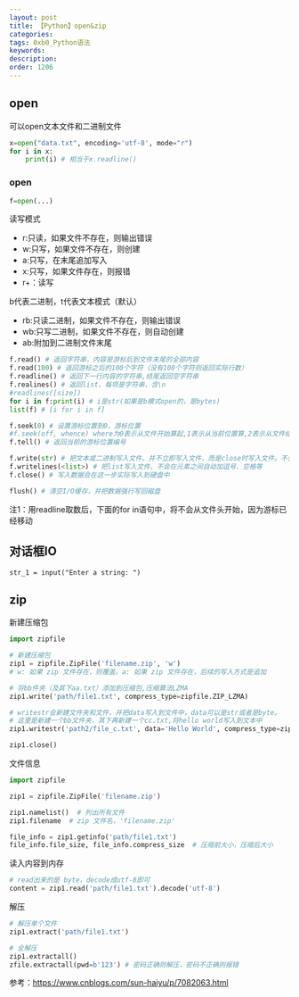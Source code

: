 ```yaml
---
layout: post
title: 【Python】open&zip
categories:
tags: 0xb0_Python语法
keywords:
description:
order: 1206
---
```




## open
可以open文本文件和二进制文件
```python
x=open("data.txt", encoding='utf-8', mode="r")
for i in x:
    print(i) # 相当于x.readline()
```

### open
```python
f=open(...)
```

读写模式
- r:只读，如果文件不存在，则输出错误
- w:只写，如果文件不存在，则创建
- a:只写，在末尾追加写入
- x:只写，如果文件存在，则报错
- r+：读写

b代表二进制，t代表文本模式（默认）
- rb:只读二进制，如果文件不存在，则输出错误
- wb:只写二进制，如果文件不存在，则自动创建
- ab:附加到二进制文件末尾



```python
f.read() # 返回字符串，内容是游标后到文件末尾的全部内容
f.read(100) # 返回游标之后的100个字符（没有100个字符则返回实际行数）
f.readline() # 返回下一行内容的字符串,结尾返回空字符串
f.realines() # 返回list，每项是字符串，含\n
#readlines([size])
for i in f:print(i) # i是str(如果是b模式open的，是bytes)
list(f) # [i for i in f]

f.seek(0) # 设置游标位置到0，游标位置
#f.seek(off, whence) where为0表示从文件开始算起,1表示从当前位置算,2表示从文件结尾算，off可正可负.只有b模式，才允许1,2.
f.tell() # 返回当前的游标位置编号

f.write(str) # 把文本或二进制写入文件。并不立即写入文件，而是close时写入文件。不会自动加换行符
f.writelines(<list>) # 把list写入文件，不会在元素之间自动加逗号、空格等
f.close() # 写入数据会在这一步实际写入到硬盘中

flush() # 清空I/O缓存，并把数据强行写回磁盘
```
注1：用readline取数后，下面的for in语句中，将不会从文件头开始，因为游标已经移动

## 对话框IO
```
str_1 = input("Enter a string: ")
```


## zip

新建压缩包
```py
import zipfile

# 新建压缩包
zip1 = zipfile.ZipFile('filename.zip', 'w')
# w: 如果 zip 文件存在，则覆盖。a: 如果 zip 文件存在，后续的写入方式是追加

# 将bb件夹（及其下aa.txt）添加到压缩包,压缩算法LZMA
zip1.write('path/file1.txt', compress_type=zipfile.ZIP_LZMA)

# writestr会新建文件夹和文件，并把data写入到文件中，data可以是str或者是byte。
# 这里是新建一个bb文件夹，其下再新建一个cc.txt,将hello world写入到文本中
zip1.writestr('path2/file_c.txt', data='Hello World', compress_type=zipfile.ZIP_DEFLATED)

zip1.close()
```





文件信息
```py
import zipfile

zip1 = zipfile.ZipFile('filename.zip')

zip1.namelist()  # 列出所有文件
zip1.filename  # zip 文件名，'filename.zip'

file_info = zip1.getinfo('path/file1.txt')
file_info.file_size, file_info.compress_size  # 压缩前大小，压缩后大小
```

读入内容到内存
```py
# read出来的是 byte，decode成utf-8即可
content = zip1.read('path/file1.txt').decode('utf-8')
```

解压
```py
# 解压单个文件
zip1.extract('path/file1.txt')

# 全解压
zip1.extractall()
zfile.extractall(pwd=b'123') # 密码正确则解压，密码不正确则报错
```






参考：https://www.cnblogs.com/sun-haiyu/p/7082063.html
